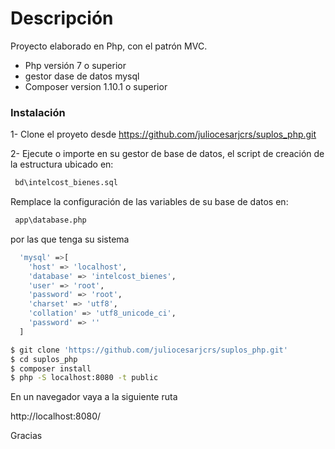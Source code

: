 # Descripción

Proyecto elaborado en Php, con el  patrón MVC.

  - Php versión 7 o superior
  - gestor dase de datos mysql
  - Composer version 1.10.1 o superior


### Instalación

1- Clone el proyeto desde https://github.com/juliocesarjcrs/suplos_php.git

2- Ejecute o importe en su gestor de base de datos, el script de creación de la estructura ubicado en:

```sh
 bd\intelcost_bienes.sql
```

Remplace la configuración de las variables de su base de datos en:
```sh
 app\database.php
```
 por las que tenga su sistema
```sh
  'mysql' =>[
    'host' => 'localhost',
    'database' => 'intelcost_bienes',
    'user' => 'root',
    'password' => 'root',
    'charset' => 'utf8',
    'collation' => 'utf8_unicode_ci',
    'password' => ''
  ]
```

```sh
$ git clone 'https://github.com/juliocesarjcrs/suplos_php.git'
$ cd suplos_php
$ composer install
$ php -S localhost:8080 -t public
```

En un navegador vaya  a la siguiente ruta 

http://localhost:8080/

Gracias


